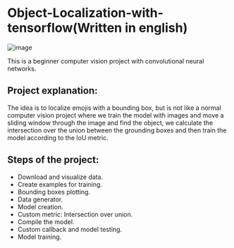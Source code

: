 # Object-Localization-with-tensorflow(Written in english)
![image](https://user-images.githubusercontent.com/60410581/127754204-a52c58a6-ced8-485b-b31e-db4f378017c0.png)

This is a beginner computer vision project with convolutional neural networks.
## Project explanation:
The idea is to localize emojis with a bounding box, but is not like a normal computer vision project where we train the model with images and move a sliding window through the image and find the object, we calculate the intersection over the union between the grounding boxes and then train the model according to the IoU metric.

## Steps of the project:
- Download and visualize data.
- Create examples for training.
- Bounding boxes plotting.
- Data generator.
- Model creation.
- Custom metric: Intersection over union.
- Compile the model.
- Custom callback and model testing.
- Model training.
